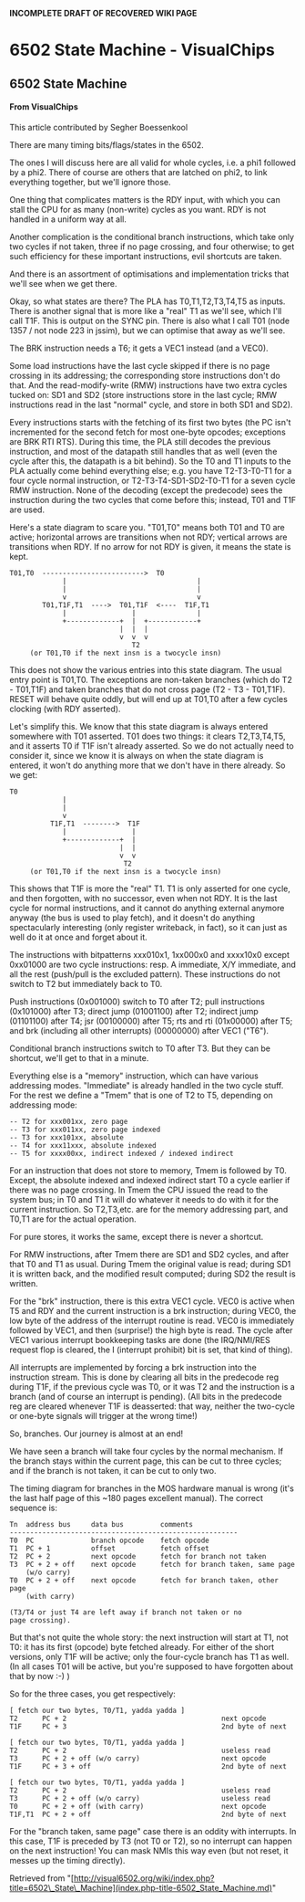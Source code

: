 **INCOMPLETE DRAFT OF RECOVERED WIKI PAGE**

# 6502 State Machine - VisualChips

## 6502 State Machine

#### From VisualChips

This article contributed by Segher Boessenkool

There are many timing bits/flags/states in the 6502.

The ones I will discuss here are all valid for whole cycles,
i.e. a phi1 followed by a phi2.  There of course are others
that are latched on phi2, to link everything together, but
we'll ignore those.

One thing that complicates matters is the RDY input, with
which you can stall the CPU for as many (non-write) cycles
as you want.  RDY is not handled in a uniform way at all.

Another complication is the conditional branch instructions,
which take only two cycles if not taken, three if no page
crossing, and four otherwise; to get such efficiency for
these important instructions, evil shortcuts are taken.

And there is an assortment of optimisations and implementation
tricks that we'll see when we get there.

Okay, so what states are there?  The PLA has T0,T1,T2,T3,T4,T5
as inputs.  There is another signal that is more like a "real"
T1 as we'll see, which I'll call T1F.  This is output on the
SYNC pin.  There is also what I call T01 (node 1357 / not node
223 in jssim), but we can optimise that away as we'll see.

The BRK instruction needs a T6; it gets a VEC1 instead (and a
VEC0).

Some load instructions have the last cycle skipped if there is
no page crossing in its addressing; the corresponding store
instructions don't do that.  And the read-modify-write (RMW)
instructions have two extra cycles tucked on: SD1 and SD2
(store instructions store in the last cycle; RMW instructions
read in the last "normal" cycle, and store in both SD1 and SD2).

Every instructions starts with the fetching of its first two
bytes (the PC isn't incremented for the second fetch for most
one-byte opcodes; exceptions are BRK RTI RTS).  During this
time, the PLA still decodes the previous instruction, and most
of the datapath still handles that as well (even the cycle
after this, the datapath is a bit behind).  So the T0 and T1
inputs to the PLA actually come behind everything else; e.g.
you have T2-T3-T0-T1 for a four cycle normal instruction, or
T2-T3-T4-SD1-SD2-T0-T1 for a seven cycle RMW instruction.
None of the decoding (except the predecode) sees the instruction
during the two cycles that come before this; instead, T01 and
T1F are used.

Here's a state diagram to scare you.  "T01,T0" means both
T01 and T0 are active; horizontal arrows are transitions
when not RDY; vertical arrows are transitions when RDY.
If no arrow for not RDY is given, it means the state is kept.

```
T01,T0  ------------------------->  T0
             |                                |
             |                                |
             v                                v
        T01,T1F,T1  ---->  T01,T1F  <----  T1F,T1
             |                |               |
             +-------------+  |  +------------+
                           |  |  |
                           v  v  v
                              T2
     (or T01,T0 if the next insn is a twocycle insn)
```

This does not show the various entries into this state diagram.
The usual entry point is T01,T0.  The exceptions are non-taken
branches (which do T2 - T01,T1F) and taken branches that do not
cross page (T2 - T3 - T01,T1F).  RESET will behave quite oddly,
but will end up at T01,T0 after a few cycles clocking (with RDY
asserted).

Let's simplify this.  We know that this state diagram is always
entered somewhere with T01 asserted.  T01 does two things: it
clears T2,T3,T4,T5, and it asserts T0 if T1F isn't already
asserted.  So we do not actually need to consider it, since we
know it is always on when the state diagram is entered, it won't
do anything more that we don't have in there already.  So we get:

```
T0
             |
             |
             v
          T1F,T1  -------->  T1F
             |                |
             +-------------+  |
                           |  |
                           v  v
                            T2
     (or T01,T0 if the next insn is a twocycle insn)
```

This shows that T1F is more the "real" T1.  T1 is only asserted
for one cycle, and then forgotten, with no successor, even when
not RDY.  It is the last cycle for normal instructions, and it
cannot do anything external anymore anyway (the bus is used to
play fetch), and it doesn't do anything spectacularly interesting
(only register writeback, in fact), so it can just as well do
it at once and forget about it.

The instructions with bitpatterns xxx010x1, 1xx000x0 and
xxxx10x0 except 0xx01000 are two cycle instructions: resp.
A immediate, X/Y immediate, and all the rest (push/pull is
the excluded pattern).  These instructions do not switch to
T2 but immediately back to T0.

Push instructions (0x001000) switch to T0 after T2; pull
instructions (0x101000) after T3; direct jump (01001100)
after T2; indirect jump (01101100) after T4; jsr (00100000)
after T5; rts and rti (01x00000) after T5; and brk (including
all other interrupts) (00000000) after VEC1 ("T6").

Conditional branch instructions switch to T0 after T3.
But they can be shortcut, we'll get to that in a minute.

Everything else is a "memory" instruction, which can have
various addressing modes.  "Immediate" is already handled
in the two cycle stuff.  For the rest we define a "Tmem"
that is one of T2 to T5, depending on addressing mode:

```
-- T2 for xxx001xx, zero page
-- T3 for xxx011xx, zero page indexed
-- T3 for xxx101xx, absolute
-- T4 for xxx11xxx, absolute indexed
-- T5 for xxxx00xx, indirect indexed / indexed indirect
```

For an instruction that does not store to memory, Tmem is
followed by T0.  Except, the absolute indexed and indexed
indirect start T0 a cycle earlier if there was no page
crossing.  In Tmem the CPU issued the read to the system
bus; in T0 and T1 it will do whatever it needs to do with
it for the current instruction.  So T2,T3,etc. are for the
memory addressing part, and T0,T1 are for the actual operation.

For pure stores, it works the same, except there is never
a shortcut.

For RMW instructions, after Tmem there are SD1 and SD2 cycles,
and after that T0 and T1 as usual.  During Tmem the original
value is read; during SD1 it is written back, and the modified
result computed; during SD2 the result is written.

For the "brk" instruction, there is this extra VEC1 cycle.
VEC0 is active when T5 and RDY and the current instruction
is a brk instruction; during VEC0, the low byte of the address
of the interrupt routine is read.  VEC0 is immediately followed
by VEC1, and then (surprise!) the high byte is read.  The cycle
after VEC1 various interrupt bookkeeping tasks are done (the
IRQ/NMI/RES request flop is cleared, the I (interrupt prohibit)
bit is set, that kind of thing).

All interrupts are implemented by forcing a brk instruction
into the instruction stream.  This is done by clearing all bits
in the predecode reg during T1F, if the previous cycle was T0,
or it was T2 and the instruction is a branch (and of course an
interrupt is pending).  (All bits in the predecode reg are
cleared whenever T1F is deasserted: that way, neither the
two-cycle or one-byte signals will trigger at the wrong time!)

So, branches.  Our journey is almost at an end!

We have seen a branch will take four cycles by the normal
mechanism.  If the branch stays within the current page, this
can be cut to three cycles; and if the branch is not taken,
it can be cut to only two.

The timing diagram for branches in the MOS hardware manual
is wrong (it's the last half page of this ~180 pages excellent
manual).  The correct sequence is:

```
Tn  address bus     data bus         comments
--------------------------------------------------------
T0  PC              branch opcode    fetch opcode
T1  PC + 1          offset           fetch offset
T2  PC + 2          next opcode      fetch for branch not taken
T3  PC + 2 + off    next opcode      fetch for branch taken, same page
    (w/o carry)
T0  PC + 2 + off    next opcode      fetch for branch taken, other page
    (with carry)

(T3/T4 or just T4 are left away if branch not taken or no
page crossing).
```

But that's not quite the whole story: the next instruction
will start at T1, not T0: it has its first (opcode) byte
fetched already.  For either of the short versions, only T1F
will be active; only the four-cycle branch has T1 as well.
(In all cases T01 will be active, but you're supposed to
have forgotten about that by now :-) )

So for the three cases, you get respectively:

```
[ fetch our two bytes, T0/T1, yadda yadda ]
T2      PC + 2                                      next opcode
T1F     PC + 3                                      2nd byte of next
```
```
[ fetch our two bytes, T0/T1, yadda yadda ]
T2      PC + 2                                      useless read
T3      PC + 2 + off (w/o carry)                    next opcode
T1F     PC + 3 + off                                2nd byte of next
```
```
[ fetch our two bytes, T0/T1, yadda yadda ]
T2      PC + 2                                      useless read
T3      PC + 2 + off (w/o carry)                    useless read
T0      PC + 2 + off (with carry)                   next opcode
T1F,T1  PC + 2 + off                                2nd byte of next
```

For the "branch taken, same page" case there is an oddity
with interrupts.  In this case, T1F is preceded by T3 (not
T0 or T2), so no interrupt can happen on the next instruction!
You can mask NMIs this way even (but not reset, it messes up
the timing directly).

Retrieved from "[http://visual6502.org/wiki/index.php?title=6502\_State\_Machine](index.php-title-6502_State_Machine.md)"

